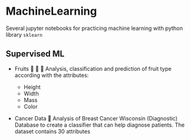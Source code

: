 # MachineLearning

Several jupyter notebooks for practicing machine learning with python library `sklearn`

## Supervised ML

* Fruits :tangerine: :apple: :lemon:
Analysis, classification and prediction of fruit type according with the attributes: 
    * Height
    * Width
    * Mass
    * Color

* Cancer Data :hospital:
Analysis of Breast Cancer Wisconsin (Diagnostic) Database to create a classifier that can help diagnose patients.
The dataset contains 30 attributes 

